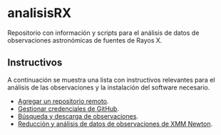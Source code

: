 # analisisRX

Repositorio con información y scripts para el análisis de datos de observaciones astronómicas de fuentes de Rayos X.

## Instructivos 

A continuación se muestra una lista con instructivos relevantes para el análisis de las observaciones y la instalación del software necesario.

- [Agregar un repositorio remoto](instructivos/add_remote.md).
- [Gestionar credenciales de GitHub](instructivos/git_credentials.md).
- [Búsqueda y descarga de observaciones](instructivos/observaciones.md).
- [Reducción y análisis de datos de observaciones de XMM Newton](instructivos/reduccion_y_productos.md).